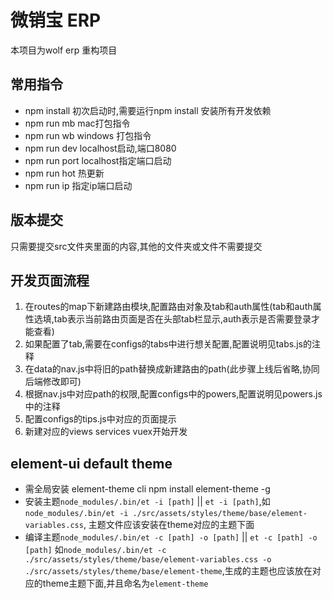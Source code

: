 # 微销宝 ERP
 
 本项目为wolf erp 重构项目
 
 
 ## 常用指令
 * npm install 初次启动时,需要运行npm install 安装所有开发依赖
 * npm run mb mac打包指令
 * npm run wb windows 打包指令
 * npm run dev localhost启动,端口8080
 * npm run port localhost指定端口启动
 * npm run hot 热更新
 * npm run ip 指定ip端口启动
 
 ## 版本提交
 只需要提交src文件夹里面的内容,其他的文件夹或文件不需要提交
 
 ## 开发页面流程
 1. 在routes的map下新建路由模块,配置路由对象及tab和auth属性(tab和auth属性选填,tab表示当前路由页面是否在头部tab栏显示,auth表示是否需要登录才能查看)
 2. 如果配置了tab,需要在configs的tabs中进行想关配置,配置说明见tabs.js的注释
 3. 在data的nav.js中将旧的path替换成新建路由的path(此步骤上线后省略,协同后端修改即可)
 4. 根据nav.js中对应path的权限,配置configs中的powers,配置说明见powers.js中的注释
 5. 配置configs的tips.js中对应的页面提示
 6. 新建对应的views services vuex开始开发
 
 ## element-ui default theme
 * 需全局安装 element-theme cli npm install element-theme -g
 * 安装主题`node_modules/.bin/et -i [path]` || `et -i [path]`,如`node_modules/.bin/et -i ./src/assets/styles/theme/base/element-variables.css`, 主题文件应该安装在theme对应的主题下面
 * 编译主题`node_modules/.bin/et -c [path] -o [path]` ||  `et -c [path] -o [path]` 如`node_modules/.bin/et -c ./src/assets/styles/theme/base/element-variables.css -o ./src/assets/styles/theme/base/element-theme`,生成的主题也应该放在对应的theme主题下面,并且命名为`element-theme`
